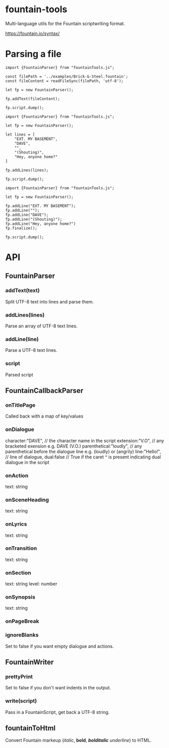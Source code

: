 # fountain-tools
 Multi-language utils for the Fountain scriptwriting format.

https://fountain.io/syntax/
# Parsing a file
```
import {FountainParser} from "fountainTools.js";

const filePath = '../examples/Brick-&-Steel.fountain';
const fileContent = readFileSync(filePath, 'utf-8');

let fp = new FountainParser();

fp.addText(fileContent);

fp.script.dump();
```

```
import {FountainParser} from "fountainTools.js";

let fp = new FountainParser();

let lines = [
    "EXT. MY BASEMENT",
    "DAVE",
    "",
    "(Shouting)",
    "Hey, anyone home?"
]

fp.addLines(lines);

fp.script.dump();
```

```
import {FountainParser} from "fountainTools.js";

let fp = new FountainParser();

fp.addLine("EXT. MY BASEMENT");
fp.addLine("");
fp.addLine("DAVE");
fp.addLine("(Shouting)");
fp.addLine("Hey, anyone home?")
fp.finalize();

fp.script.dump();
```

# API
## FountainParser
### addText(text)
Split UTF-8 text into lines and parse them.

### addLines(lines)
Parse an array of UTF-8 text lines.

### addLine(line)
Parse a UTF-8 text lines.

### script
Parsed script

## FountainCallbackParser
### onTitlePage
Called back with a map of key/values
### onDialogue
character:"DAVE", // the character name in the script
extension:"V.O", // any bracketed exension e.g. DAVE (V.O.)
parenthetical:"loudly", // any parenthetical before the dialogue line e.g. (loudly) or (angrily)
line:"Hello!", // line of dialogue,
dual:false // True if the caret ^ is present indicating dual dialogue in the script
### onAction
text: string
### onSceneHeading
text: string
### onLyrics
text: string
### onTransition
text: string
### onSection
text: string
level: number
### onSynopsis
text: string
### onPageBreak
### ignoreBlanks
Set to false if you want empty dialogue and actions.

## FountainWriter
### prettyPrint 
Set to false if you don't want indents in the output.
### write(script)
Pass in a FountainScript, get back a UTF-8 string.

## fountainToHtml
Convert Fountain markeup (*italic*, **bold**, ***bolditalic*** _underline_) to HTML.